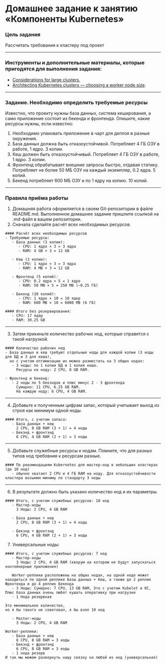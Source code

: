 # Домашнее задание к занятию «Компоненты Kubernetes»

### Цель задания

Рассчитать требования к кластеру под проект

------

### Инструменты и дополнительные материалы, которые пригодятся для выполнения задания:

- [Considerations for large clusters](https://kubernetes.io/docs/setup/best-practices/cluster-large/),
- [Architecting Kubernetes clusters — choosing a worker node size](https://learnk8s.io/kubernetes-node-size).

------

### Задание. Необходимо определить требуемые ресурсы
Известно, что проекту нужны база данных, система кеширования, а само приложение состоит из бекенда и фронтенда. Опишите, какие ресурсы нужны, если известно:

1. Необходимо упаковать приложение в чарт для деплоя в разные окружения. 
2. База данных должна быть отказоустойчивой. Потребляет 4 ГБ ОЗУ в работе, 1 ядро. 3 копии. 
3. Кеш должен быть отказоустойчивый. Потребляет 4 ГБ ОЗУ в работе, 1 ядро. 3 копии. 
4. Фронтенд обрабатывает внешние запросы быстро, отдавая статику. Потребляет не более 50 МБ ОЗУ на каждый экземпляр, 0.2 ядра. 5 копий. 
5. Бекенд потребляет 600 МБ ОЗУ и по 1 ядру на копию. 10 копий.


----

### Правила приёма работы

1. Домашняя работа оформляется в своем Git-репозитории в файле README.md. Выполненное домашнее задание пришлите ссылкой на .md-файл в вашем репозитории.
2. Сначала сделайте расчёт всех необходимых ресурсов.
```
#### Расчёт всех необходимых ресурсов
- Требуемые ресурсы:
   - База данных (3 копии):
      - CPU: 1 ядро × 3 = 3 ядра
      - RAM: 4 GB × 3 = 12 GB

   - Кеш (3 копии):
      - CPU: 1 ядро × 3 = 3 ядра
      - RAM: 4 MB × 3 = 12 GB

   - Фронтенд (5 копий):
      - CPU: 0.2 ядра × 5 = 1 ядро
      - RAM: 50 MB × 5 = 250 MB (~0.25 ГБ)

   - Бекенд (10 копий):
      - CPU: 1 ядро × 10 = 10 ядер
      - RAM: 600 MB × 10 = 6000 MB (6 ГБ)

#### Итого без резервирования:
   - CPU: 17 ядер
   - RAM: 30.25 GB
```
---
3. Затем прикиньте количество рабочих нод, которые справятся с такой нагрузкой.
```
#### Количество рабочих нод
- База данных и кеш требуют отдельные ноды для каждой копии (3 ноды для БД и 3 для кеша),
  но с учетом оптимизации их можно разместить на 3 общих нодах:
   - 3 ноды: по 1 копии БД и 1 копия кеша.
     Ресурсы на ноду: 2 CPU, 8 GB RAM. 

- Фронтенд и бекенд:
   - 2 ноды по 5 бекэндов и плюс минус 2 - 3 фронтенда
     Сумарно: 11 CPU, 6.25 GB RAM.
     На каждую ноду: 6 CPU, 4 GB RAM.
```
---
4. Добавьте к полученным цифрам запас, который учитывает выход из строя как минимум одной ноды. 
```
#### Итого, с учетом запаса:
   - База данных + кеш
     2 CPU, 8 GB RAM (3 + 1) = 4 ноды
   - Бекэнд + фронтэнд
     6 CPU, 4 GB RAM (2 + 1) = 3 ноды
```
---
5. Добавьте служебные ресурсы к нодам. Помните, что для разных типов нод требовния к ресурсам разные. 
```
#### По рекомендациям Kubernetes для мастер-нод в небольших кластерах (до 10 нод)
   - обычно хватает 2 CPU и 4 ГБ RAM на ноду. Для отказоустойчивости кластера возьмем миниму по стандарту 3 ноды 
```
---
6. В результате должно быть указано количество нод и их параметры.
```
#### Итого, с учетом служебных ресурсов: 10 нод
   - Мастер-ноды
     3 Ноды: 2 CPU, 4 GB RAM

   - База данных + кеш
     2 CPU, 8 GB RAM (3 + 1) = 4 ноды

   - Бекэнд + фронтэнд
     6 CPU, 4 GB RAM (2 + 1) = 3 ноды
```
7. Универсальные ноды:
```
#### Итого, с учетом служебных ресурсов: 7 нод
   - Мастер-ноды
     3 Ноды: 2 CPU, 4 GB RAM (кворум на котором не будут запускаться контейнерные приложения)

   Worker-реплики расположены на общих нодах, на одной ноде может находиться по одной реплике Базы данных + Кеш, а также до 2 реплик Фронтенда и до 4 реплик Бекенда
   - 3 Ноды: Сумарно: 7 CPU, 13 GB RAM, Это с учетом Kubelet и ОС, Плюс база данных очень любят кушать оперативку при нагрузке
   - 1 Нода резервная

Это минимальное количество,
но я бы такого не советовал, я бы взял 10 нод

   - Master-ноды
     3 Ноды: 2 CPU, 4 GB RAM

Worker-реплики:
   - База данных + кеш
     6 CPU, 8 GB RAM = 3 ноды
   - Бекэнд + фронтэнд
     6 CPU, 8 GB RAM = 3 ноды
   - 1 нода резерв
И так мы можем развернуть нашу связку на любой из нод (универсальная)
```

